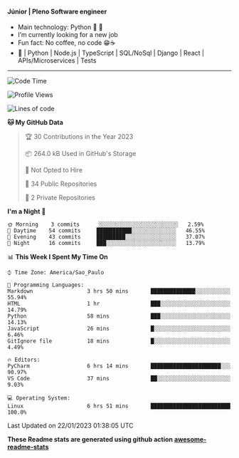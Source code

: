 #### Júnior | Pleno Software engineer 

- Main technology: Python 🐍 💖
- I’m currently looking for a new job
- Fun fact: No coffee, no code 😁☕
- 📖 | Python | Node.js | TypeScript | SQL/NoSql | Django | React | APIs/Microservices | Tests 
---
<!--START_SECTION:waka-->
![Code Time](http://img.shields.io/badge/Code%20Time-542%20hrs%2013%20mins-blue)

![Profile Views](http://img.shields.io/badge/Profile%20Views-11-blue)

![Lines of code](https://img.shields.io/badge/From%20Hello%20World%20I%27ve%20Written-566%20Thousand%20lines%20of%20code-blue)

**🐱 My GitHub Data** 

> 🏆 30 Contributions in the Year 2023
 > 
> 📦 264.0 kB Used in GitHub's Storage 
 > 
> 🚫 Not Opted to Hire
 > 
> 📜 34 Public Repositories 
 > 
> 🔑 2 Private Repositories  
 > 
**I'm a Night 🦉** 

```text
🌞 Morning    3 commits      ░░░░░░░░░░░░░░░░░░░░░░░░░   2.59% 
🌆 Daytime    54 commits     ███████████░░░░░░░░░░░░░░   46.55% 
🌃 Evening    43 commits     █████████░░░░░░░░░░░░░░░░   37.07% 
🌙 Night      16 commits     ███░░░░░░░░░░░░░░░░░░░░░░   13.79%

```


📊 **This Week I Spent My Time On** 

```text
⌚︎ Time Zone: America/Sao_Paulo

💬 Programming Languages: 
Markdown                 3 hrs 50 mins       ██████████████░░░░░░░░░░░   55.94% 
HTML                     1 hr                ███░░░░░░░░░░░░░░░░░░░░░░   14.79% 
Python                   58 mins             ███░░░░░░░░░░░░░░░░░░░░░░   14.13% 
JavaScript               26 mins             █░░░░░░░░░░░░░░░░░░░░░░░░   6.46% 
GitIgnore file           18 mins             █░░░░░░░░░░░░░░░░░░░░░░░░   4.49%

🔥 Editors: 
PyCharm                  6 hrs 14 mins       ██████████████████████░░░   90.97% 
VS Code                  37 mins             ██░░░░░░░░░░░░░░░░░░░░░░░   9.03%

💻 Operating System: 
Linux                    6 hrs 51 mins       █████████████████████████   100.0%

```


 Last Updated on 22/01/2023 01:38:05 UTC
<!--END_SECTION:waka-->

**These Readme stats are generated using github action [awesome-readme-stats](https://github.com/anmol098/waka-readme-stats)**
